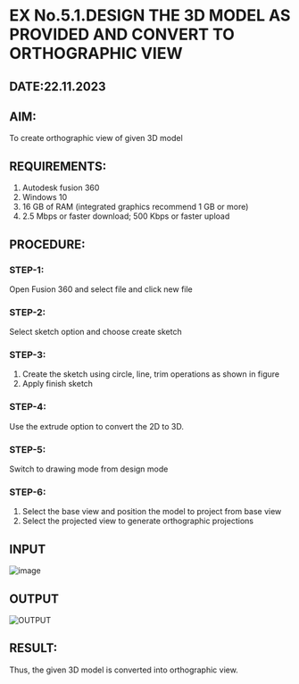# EX No.5.1.DESIGN THE 3D MODEL AS PROVIDED AND CONVERT TO ORTHOGRAPHIC VIEW
## DATE:22.11.2023

## AIM: 
To create orthographic view of given 3D model

## REQUIREMENTS: 
1. Autodesk fusion 360
2. Windows 10
3. 16 GB of RAM (integrated graphics recommend 1 GB or more)
4. 2.5 Mbps or faster download; 500 Kbps or faster upload 

## PROCEDURE:

### STEP-1:
Open Fusion 360 and select file and click new file

### STEP-2:
Select sketch option and choose create sketch

### STEP-3: 
1. Create the sketch using circle, line, trim operations as shown in figure
2. Apply finish sketch 

### STEP-4:
 Use the extrude option to convert the 2D to 3D.

### STEP-5:
Switch to drawing mode from design mode 
          
### STEP-6:
1. Select the base view and position the model to project from base view 
2. Select the projected view to generate orthographic projections

## INPUT
![image](https://user-images.githubusercontent.com/113594316/199408705-ed302b2a-90c3-41c0-9cc4-791a93366e2a.png)

## OUTPUT
![OUTPUT](https://github.com/EzhilsreeJ/EX-No.5.1.-DESIGN-THE-3D-MODEL-AS-PROVIDED-AND-CONVERT-TO-ORTHOGRAPHIC-VIEW/assets/144870412/e17eda7c-9238-4025-a724-fa6bbc7e8d3a)


## RESULT:
Thus, the given 3D model is converted into orthographic view.


